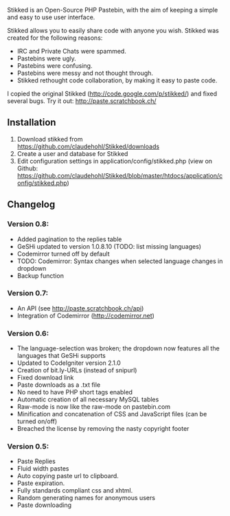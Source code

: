 Stikked is an Open-Source PHP Pastebin, with the aim of keeping a simple and easy to use user interface.

Stikked allows you to easily share code with anyone you wish. Stikked was created for the following reasons:

* IRC and Private Chats were spammed.
* Pastebins were ugly.
* Pastebins were confusing.
* Pastebins were messy and not thought through.
* Stikked rethought code collaboration, by making it easy to paste code.

I copied the original Stikked (http://code.google.com/p/stikked/) and fixed several bugs.
Try it out: http://paste.scratchbook.ch/


Installation
------------

1.  Download stikked from https://github.com/claudehohl/Stikked/downloads
2.  Create a user and database for Stikked
3.  Edit configuration settings in application/config/stikked.php (view on Github: https://github.com/claudehohl/Stikked/blob/master/htdocs/application/config/stikked.php)


Changelog
---------

### Version 0.8:

* Added pagination to the replies table
* GeSHi updated to version 1.0.8.10 (TODO: list missing languages)
* Codemirror turned off by default
* TODO: Codemirror: Syntax changes when selected language changes in dropdown
* Backup function

### Version 0.7:

* An API (see http://paste.scratchbook.ch/api)
* Integration of Codemirror (http://codemirror.net)

### Version 0.6:

* The language-selection was broken; the dropdown now features all the languages that GeSHi supports
* Updated to CodeIgniter version 2.1.0
* Creation of bit.ly-URLs (instead of snipurl)
* Fixed download link
* Paste downloads as a .txt file
* No need to have PHP short tags enabled
* Automatic creation of all necessary MySQL tables
* Raw-mode is now like the raw-mode on pastebin.com
* Minification and concatenation of CSS and JavaScript files (can be turned on/off)
* Breached the license by removing the nasty copyright footer

### Version 0.5:

* Paste Replies
* Fluid width pastes
* Auto copying paste url to clipboard.
* Paste expiration.
* Fully standards compliant css and xhtml.
* Random generating names for anonymous users
* Paste downloading

